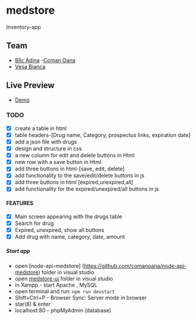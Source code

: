 # medstore
Inventory-app

## Team
- <a target="_blank" href="https://github.com/bilcadina">Bîlc Adina</a>
-<a target="_blank" href="https://github.com/comanoana">Coman Oana</a>
- <a target="_blank" href="https://github.com/vbianca">Vesa Bianca</a>

## Live Preview
- [Demo](https://comanoana.github.io/medstore/)  

### TODO
- [x] create a table in html
- [x] table headers-[Drug name, Category, prospectus links, expiration date]
- [x] add a json file with drugs
- [X] design and structure in css
- [X] a new column for edit and delete buttons in Html
- [x] new row with a save button in Html 
- [x] add three buttons in html-[save, edit, delete]
- [x] add functionality to the save/edit/delete buttons in js
- [x] add three buttons in html [expired,unexpired,all]
- [x] add functionality for the expired/unexpired/all buttons in js

#### FEATURES

- [x] Main screen appearing with the drugs table
- [x] Search for drug 
- [x] Expired, unexpired, show all buttons
- [x] Add drug with name, category, date, amount 

##### Start app

- open [node-api-medstore] (https://github.com/comanoana/node-api-medstore) folder in visual studio
- open [medstore-ui](https://github.com/comanoana/medstore) folder in visual studio
- in Xampp - start Apache , MySQL
- open terminal and run: `npm run devstart`
- Shift+Ctrl+P - Browser Sync: Server mode in browser
- star(8) & enter
- localhost:80 - phpMyAdmin (database)

